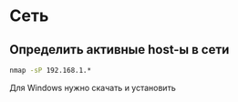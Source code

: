# Сеть
## Определить активные host-ы в сети
```cmd
nmap -sP 192.168.1.*
```
Для Windows нужно скачать и установить